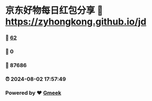 # 京东好物每日红包分享 :link: https://zyhongkong.github.io/jd 
### :page_facing_up: [62](https://zyhongkong.github.io/jd/tag.html) 
### :speech_balloon: 0 
### :hibiscus: 87686 
### :alarm_clock: 2024-08-02 17:57:49 
### Powered by :heart: [Gmeek](https://github.com/Meekdai/Gmeek)
